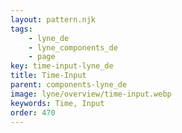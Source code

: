 ```yaml
---
layout: pattern.njk
tags: 
    - lyne_de
    - lyne_components_de
    - page
key: time-input-lyne_de
title: Time-Input
parent: components-lyne_de
image: lyne/overview/time-input.webp
keywords: Time, Input
order: 470
---
```

